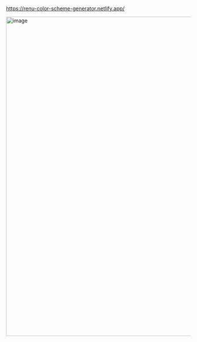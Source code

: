 https://renu-color-scheme-generator.netlify.app/

<img width="868" alt="image" src="https://github.com/RevadiSundaram/Scrimba_Projects/assets/47391816/022353c9-1790-4148-8d8d-19b979da5ae4">
